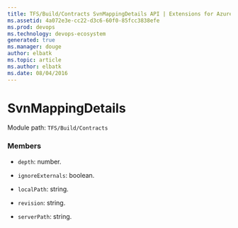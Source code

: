 ```yaml
---
title: TFS/Build/Contracts SvnMappingDetails API | Extensions for Azure DevOps Services
ms.assetid: 4a072e3e-cc22-d3c6-60f0-85fcc3838efe
ms.prod: devops
ms.technology: devops-ecosystem
generated: true
ms.manager: douge
author: elbatk
ms.topic: article
ms.author: elbatk
ms.date: 08/04/2016
---
```


# SvnMappingDetails

Module path: `TFS/Build/Contracts`


### Members

* `depth`: number. 

* `ignoreExternals`: boolean. 

* `localPath`: string. 

* `revision`: string. 

* `serverPath`: string. 

